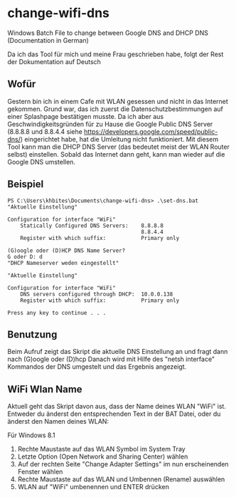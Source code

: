 change-wifi-dns
===============

Windows Batch File to change between Google DNS and DHCP DNS (Documentation in German)

Da ich das Tool für mich und meine Frau geschrieben habe, folgt der Rest der Dokumentation auf Deutsch

## Wofür 

Gestern bin ich in einem Cafe mit WLAN gesessen und nicht in das Internet gekommen. Grund war, das ich zuerst die Datenschutzbestimmungen auf einer Splashpage bestätigen musste.
Da ich aber aus Geschwindigkeitsgründen für zu Hause die Google Public DNS Server (8.8.8.8 und 8.8.4.4 siehe https://developers.google.com/speed/public-dns/) eingerichtet habe, hat die Umleitung nicht funktioniert.
Mit diesem Tool kann man die DHCP DNS Server (das bedeutet meist der WLAN Router selbst) einstellen.
Sobald das Internet dann geht, kann man wieder auf die Google DNS umstellen.

## Beispiel 

```
PS C:\Users\khbites\Documents\change-wifi-dns> .\set-dns.bat
"Aktuelle Einstellung"

Configuration for interface "WiFi"
    Statically Configured DNS Servers:    8.8.8.8
                                          8.8.4.4
    Register with which suffix:           Primary only

(G)oogle oder (D)HCP DNS Name Server?
G oder D: d
"DHCP Nameserver weden eingestellt"

"Aktuelle Einstellung"

Configuration for interface "WiFi"
    DNS servers configured through DHCP:  10.0.0.138
    Register with which suffix:           Primary only

Press any key to continue . . .
```

## Benutzung 

Beim Aufruf zeigt das Skript die aktuelle DNS Einstellung an und fragt dann nach (G)oogle oder (D)hcp
Danach wird mit Hilfe des "netsh interface" Kommandos der DNS umgestelt und das Ergebnis angezeigt.

## WiFi Wlan Name 

Aktuell geht das Skript davon aus, dass der Name deines WLAN "WiFi" ist.
Entweder du änderst den entsprechenden Text in der BAT Datei, oder du änderst den Namen deines WLAN:

Für Windows 8.1
1) Rechte Maustaste auf das WLAN Symbol im System Tray
2) Letzte Option (Open Network and Sharing Center) wählen
3) Auf der rechten Seite "Change Adapter Settings" im nun erscheinenden Fenster wählen
4) Rechte Maustaste auf das WLAN und Umbennen (Rename) auswählen
5) WLAN auf "WiFi" umbenennen und ENTER drücken
